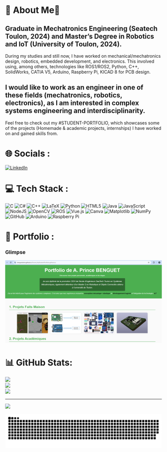# 💫 About Me💫

Graduate in Mechatronics Engineering (Seatech Toulon, 2024) and Master’s Degree in Robotics and IoT (University of Toulon, 2024).
--
During my studies and still now, I have worked on mechanical/mechatronics design, robotics, embedded development, and electronics. This involved using, among others, technologies like ROS1/ROS2, Python, C++, SolidWorks, CATIA V5, Arduino, Raspberry Pi, KICAD 8 for PCB design.

I would like to work as an engineer in one of these fields (mechatronics, robotics, electronics), as I am interested in complex systems engineering and interdisciplinarity.
--

Feel free to check out my #STUDENT-PORTFOLIO, which showcases some of the projects (Homemade & academic projects, internships) I have worked on and gained skills from.



# 🌐 Socials :
[![LinkedIn](https://img.shields.io/badge/LinkedIn-%230077B5.svg?logo=linkedin&logoColor=white)](https://www.linkedin.com/in/aimé-prince-benguet-b01347223/) 

# 💻 Tech Stack :
![C](https://img.shields.io/badge/c-%2300599C.svg?style=for-the-badge&logo=c&logoColor=white) ![C#](https://img.shields.io/badge/c%23-%23239120.svg?style=for-the-badge&logo=csharp&logoColor=white) ![C++](https://img.shields.io/badge/c++-%2300599C.svg?style=for-the-badge&logo=c%2B%2B&logoColor=white) ![LaTeX](https://img.shields.io/badge/latex-%23008080.svg?style=for-the-badge&logo=latex&logoColor=white) ![Python](https://img.shields.io/badge/python-3670A0?style=for-the-badge&logo=python&logoColor=ffdd54) ![HTML5](https://img.shields.io/badge/html5-%23E34F26.svg?style=for-the-badge&logo=html5&logoColor=white) ![Java](https://img.shields.io/badge/java-%23ED8B00.svg?style=for-the-badge&logo=openjdk&logoColor=white) ![JavaScript](https://img.shields.io/badge/javascript-%23323330.svg?style=for-the-badge&logo=javascript&logoColor=%23F7DF1E) ![NodeJS](https://img.shields.io/badge/node.js-6DA55F?style=for-the-badge&logo=node.js&logoColor=white) ![OpenCV](https://img.shields.io/badge/opencv-%23white.svg?style=for-the-badge&logo=opencv&logoColor=white) ![ROS](https://img.shields.io/badge/ros-%230A0FF9.svg?style=for-the-badge&logo=ros&logoColor=white) ![Vue.js](https://img.shields.io/badge/vue.js-%2335495e.svg?style=for-the-badge&logo=vuedotjs&logoColor=%234FC08D) ![Canva](https://img.shields.io/badge/Canva-%2300C4CC.svg?style=for-the-badge&logo=Canva&logoColor=white) ![Matplotlib](https://img.shields.io/badge/Matplotlib-%23ffffff.svg?style=for-the-badge&logo=Matplotlib&logoColor=black) ![NumPy](https://img.shields.io/badge/numpy-%23013243.svg?style=for-the-badge&logo=numpy&logoColor=white) ![GitHub](https://img.shields.io/badge/github-%23121011.svg?style=for-the-badge&logo=github&logoColor=white) ![Arduino](https://img.shields.io/badge/-Arduino-00979D?style=for-the-badge&logo=Arduino&logoColor=white) ![Raspberry Pi](https://img.shields.io/badge/-Raspberry_Pi-C51A4A?style=for-the-badge&logo=Raspberry-Pi)




# 🌟 Portfolio :
### Glimpse
[![Images Portfolio](https://github.com/BenguetAime/BenguetAime/raw/main/Images_Portfolio.png)](https://BenguetAime.github.io/Shared_MyStudentPortfolio.github.io/)






# 📊 GitHub Stats:
![](https://github-readme-stats.vercel.app/api?username=BenguetAime&theme=dark&hide_border=false&include_all_commits=false&count_private=false)<br/>
![](https://github-readme-streak-stats.herokuapp.com/?user=BenguetAime&theme=dark&hide_border=false)<br/>
![](https://github-readme-stats.vercel.app/api/top-langs/?username=BenguetAime&theme=dark&hide_border=false&include_all_commits=false&count_private=false&layout=compact)

---
[![](https://visitcount.itsvg.in/api?id=BenguetAime&icon=0&color=0)](https://visitcount.itsvg.in)


<!-- Proudly created with GPRM ( https://gprm.itsvg.in ) -->

<!--  -->
<picture>
<source media="(prefers-color-scheme: dark)" srcset="https://raw.githubusercontent.com/BenguetAime/BenguetAime/output/github-snake-dark.svg" />
  <source media="(prefers-color-scheme: light)" srcset="https://raw.githubusercontent.com/BenguetAime/BenguetAime/output/github-snake.svg" />
  <img alt="github-snake" src="https://raw.githubusercontent.com/BenguetAime/BenguetAime/output/github-snake.svg" />
</picture>

